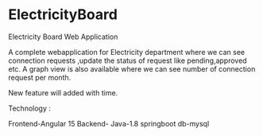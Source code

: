 # ElectricityBoard
Electricity  Board  Web  Application 


A complete webapplication for Electricity department where we can see connection requests ,update the status of request like pending,approved etc.
A graph view is also available where we can see number of connection request per month.

New feature will added with time.

Technology :

Frontend-Angular 15
Backend- 
Java-1.8 springboot
db-mysql
